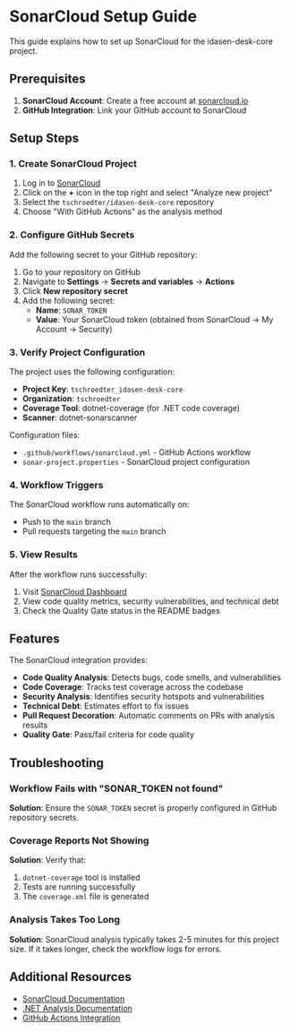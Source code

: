 # SonarCloud Setup Guide

This guide explains how to set up SonarCloud for the idasen-desk-core project.

## Prerequisites

1. **SonarCloud Account**: Create a free account at [sonarcloud.io](https://sonarcloud.io)
2. **GitHub Integration**: Link your GitHub account to SonarCloud

## Setup Steps

### 1. Create SonarCloud Project

1. Log in to [SonarCloud](https://sonarcloud.io)
2. Click on the **+** icon in the top right and select "Analyze new project"
3. Select the `tschroedter/idasen-desk-core` repository
4. Choose "With GitHub Actions" as the analysis method

### 2. Configure GitHub Secrets

Add the following secret to your GitHub repository:

1. Go to your repository on GitHub
2. Navigate to **Settings** → **Secrets and variables** → **Actions**
3. Click **New repository secret**
4. Add the following secret:
   - **Name**: `SONAR_TOKEN`
   - **Value**: Your SonarCloud token (obtained from SonarCloud → My Account → Security)

### 3. Verify Project Configuration

The project uses the following configuration:

- **Project Key**: `tschroedter_idasen-desk-core`
- **Organization**: `tschroedter`
- **Coverage Tool**: dotnet-coverage (for .NET code coverage)
- **Scanner**: dotnet-sonarscanner

Configuration files:
- `.github/workflows/sonarcloud.yml` - GitHub Actions workflow
- `sonar-project.properties` - SonarCloud project configuration

### 4. Workflow Triggers

The SonarCloud workflow runs automatically on:
- Push to the `main` branch
- Pull requests targeting the `main` branch

### 5. View Results

After the workflow runs successfully:
1. Visit [SonarCloud Dashboard](https://sonarcloud.io/dashboard?id=tschroedter_idasen-desk-core)
2. View code quality metrics, security vulnerabilities, and technical debt
3. Check the Quality Gate status in the README badges

## Features

The SonarCloud integration provides:

- **Code Quality Analysis**: Detects bugs, code smells, and vulnerabilities
- **Code Coverage**: Tracks test coverage across the codebase
- **Security Analysis**: Identifies security hotspots and vulnerabilities
- **Technical Debt**: Estimates effort to fix issues
- **Pull Request Decoration**: Automatic comments on PRs with analysis results
- **Quality Gate**: Pass/fail criteria for code quality

## Troubleshooting

### Workflow Fails with "SONAR_TOKEN not found"

**Solution**: Ensure the `SONAR_TOKEN` secret is properly configured in GitHub repository secrets.

### Coverage Reports Not Showing

**Solution**: Verify that:
1. `dotnet-coverage` tool is installed
2. Tests are running successfully
3. The `coverage.xml` file is generated

### Analysis Takes Too Long

**Solution**: SonarCloud analysis typically takes 2-5 minutes for this project size. If it takes longer, check the workflow logs for errors.

## Additional Resources

- [SonarCloud Documentation](https://docs.sonarcloud.io/)
- [.NET Analysis Documentation](https://docs.sonarcloud.io/advanced-setup/languages/csharp-vb-net/)
- [GitHub Actions Integration](https://docs.sonarcloud.io/advanced-setup/ci-based-analysis/github-actions/)
